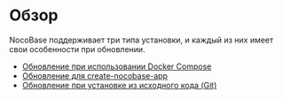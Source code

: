 # Обзор

NocoBase поддерживает три типа установки, и каждый из них имеет свои особенности при обновлении.

- [Обновление при использовании Docker Compose](./docker-compose.md)
- [Обновление для create-nocobase-app](./create-nocobase-app.md)
- [Обновление при установке из исходного кода (Git)](./git-clone.md)
